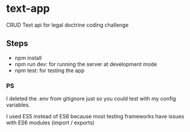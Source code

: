 # text-app
CRUD Text api for legal doctrine coding challenge

## Steps

- npm install
- npm run dev: for running the server at development mode
- npm test: for testing the app

### PS

I deleted the .env from gitignore just so you could test with my config variables. 

I used ES5 instead of ES6 because most testing frameworks have issues with ES6 modules (import / exports)
